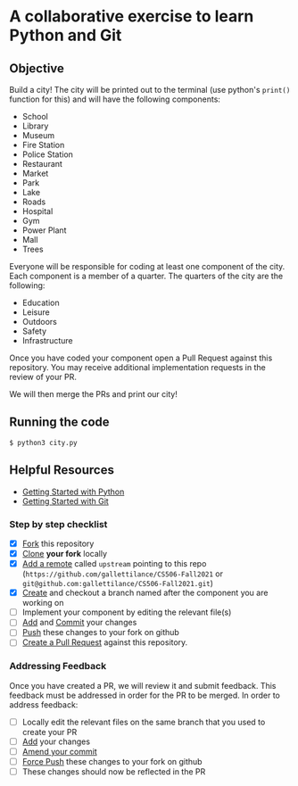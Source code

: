 # A collaborative exercise to learn Python and Git

## Objective

Build a city! The city will be printed out to the terminal (use python's `print()` function for this) and will have the following components:

- School
- Library
- Museum
- Fire Station
- Police Station
- Restaurant
- Market
- Park
- Lake
- Roads
- Hospital
- Gym
- Power Plant
- Mall
- Trees

Everyone will be responsible for coding at least one component of the city. Each component is a member of a quarter. The quarters of the city are the following:

- Education
- Leisure
- Outdoors
- Safety
- Infrastructure

Once you have coded your component open a Pull Request against this repository. You may receive additional implementation requests in the review of your PR.

We will then merge the PRs and print our city!

## Running the code

    $ python3 city.py

## Helpful Resources

- [Getting Started with Python](https://www.python.org/about/gettingstarted/)
- [Getting Started with Git](https://dont-be-afraid-to-commit.readthedocs.io/en/latest/git/commandlinegit.html)

### Step by step checklist

- [x] [Fork](https://help.github.com/en/articles/fork-a-repo) this repository
- [x] [Clone](https://dont-be-afraid-to-commit.readthedocs.io/en/latest/git/commandlinegit.html#clone-a-repository) **your fork** locally
- [x] [Add a remote](https://help.github.com/en/articles/adding-a-remote) called `upstream` pointing to this repo (`https://github.com/gallettilance/CS506-Fall2021` or `git@github.com:gallettilance/CS506-Fall2021.git`)
- [x] [Create](https://dont-be-afraid-to-commit.readthedocs.io/en/latest/git/commandlinegit.html#create-a-new-branch) and checkout a branch named after the component you are working on
- [ ] Implement your component by editing the relevant file(s)
- [ ] [Add](https://help.github.com/en/articles/adding-a-file-to-a-repository-using-the-command-line) and [Commit](https://help.github.com/en/articles/adding-a-file-to-a-repository-using-the-command-line) your changes
- [ ] [Push](https://help.github.com/en/articles/pushing-commits-to-a-remote-repository) these changes to your fork on github
- [ ] [Create a Pull Request](https://help.github.com/en/articles/creating-a-pull-request) against this repository.

### Addressing Feedback

Once you have created a PR, we will review it and submit feedback. This feedback must be addressed in order for the PR to be merged. In order to address feedback:

- [ ] Locally edit the relevant files on the same branch that you used to create your PR
- [ ] [Add](https://help.github.com/en/articles/adding-a-file-to-a-repository-using-the-command-line) your changes
- [ ] [Amend your commit](https://help.github.com/en/github/committing-changes-to-your-project/changing-a-commit-message)
- [ ] [Force Push](https://help.github.com/en/github/committing-changes-to-your-project/changing-a-commit-message#amending-older-or-multiple-commit-messages) these changes to your fork on github
- [ ] These changes should now be reflected in the PR
